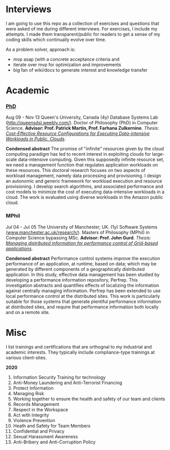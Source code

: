 # Interviews

I am going to use this repo as a collection of exercises and questions that were asked of me during different interviews. For exercises, I include my attempts. I made them transparent/public for readers to get a sense of my coding skills which continually evolve over time.

As a problem solver, approach is:
- mvp asap (with a concrete acceptance criteria and 
- iterate over mvp for optimization and improvements
- big fan of wiki/docs to generate interest and knowledge transfer

# Academic
### [PhD](mian_14_PhD_certificate.pdf)
Aug 09 - Nov 13	Queen's University, Canada
(4y)	Database Systems Lab	(http://queensdsl.weebly.com/). 
Doctor of Philosophy (PhD) in Computer Science. 
**Advisor: Prof. Patrick Martin, Prof. Farhana Zulkernine**.
*Thesis: [Cost-Effective Resource Configurations for Executing Data-intensive Workloads in Public. Clouds](https://qspace.library.queensu.ca/handle/1974/8497?show=full)*.

**Condensed abstract**
The promise of "infinite" resources given by the cloud computing paradigm has led to recent interest in exploiting clouds for large-scale data-intensive computing. Given this supposedly infinite resource set, we need a management function that regulates application workloads on these resources. This doctoral research focuses on two aspects of workload management, namely data processing and provisioning. I design an autonomic and generic framework for workload execution and resource provisioning. I develop search algorithms, and associated performance and cost models to minimize the cost of executing data-intensive workloads in a cloud. The work is evaluated using diverse workloads in the Amazon public cloud.

### MPhil
Jul 04 - Jul 05	The University of Manchester, UK.
(1y)	Software Systems	(www.manchester.ac.uk/research/).
Masters of Philosophy (MPhil) in Computer Science bypassing MSc.
**Advisor: Prof. John Gurd**.
*Thesis: [Managing distributed information for performance control of Grid-based applications](mian_05_grid-based_applications_mphil_thesis.pdf)*. 

**Condensed abstract**
Performance control systems improve the execution performance of an application, at runtime, based on data; which may be generated by different components of a geographically distributed application. In this study, effective data management has been studied by developing a performance information repository, Perfrep. This investigation abstracts and quantifies effects of localizing the information against centrally managing information. Perfrep has been extended to use local performance control at the distributed sites. This work is particularly suitable for those systems that generate plentiful performance information at distributed sites, and require that performance information both locally and on a remote site.

# Misc
I list trainings and certifications that are orthognal to my industrial and academic interests. They typically include compliance-type trainings at various client-sites.

**2020**
1. Information Security Training for technology
2. Anti-Money Laundering and Anti-Terrorist Financing
3. Protect Information
4. Managing Risk
5. Working together to ensure the health and safety of our team and clients
6. Records Management
7. Respect in the Workspace
8. Act with Integrity
9. Violence Prevention
10. Heath and Safety for Team Members
11. Confidential and Privacy
12. Sexual Harassment Awareness
13. Anti-Bribery and Anti-Corruption Policy
